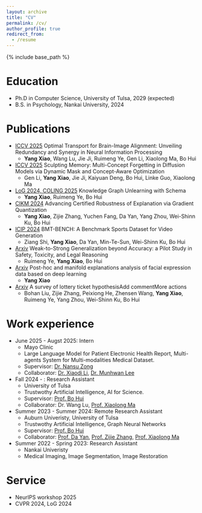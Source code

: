 ```yaml
---
layout: archive
title: "CV"
permalink: /cv/
author_profile: true
redirect_from:
  - /resume
---
```


{% include base_path %}

Education
======
* Ph.D in Computer Science, University of Tulsa, 2029 (expected)
* B.S. in Psychology, Nankai University, 2024

Publications
======
* [ICCV 2025](https://arxiv.org/pdf/2503.10663) Optimal Transport for Brain-Image Alignment: Unveiling Redundancy and Synergy in Neural Information Processing
  *  <b>Yang Xiao</b>, Wang Lu, Jie Ji, Ruimeng Ye, Gen Li, Xiaolong Ma, Bo Hui
* [ICCV 2025](https://arxiv.org/pdf/2504.09039) Sculpting Memory: Multi-Concept Forgetting in Diffusion Models via Dynamic Mask and Concept-Aware Optimization
  *  Gen Li, <b>Yang Xiao</b>, Jie Ji, Kaiyuan Deng, Bo Hui, Linke Guo, Xiaolong Ma
* [LoG 2024, COLING 2025](https://openreview.net/pdf?id=y8RGPFy6MX) Knowledge Graph Unlearning with Schema
  * <b>Yang Xiao</b>, Ruimeng Ye, Bo Hui
* [CIKM 2024](https://dl.acm.org/doi/abs/10.1145/3627673.3679650) Advancing Certified Robustness of Explanation via Gradient Quantization
  * <b>Yang Xiao</b>, Zijie Zhang, Yuchen Fang, Da Yan, Yang Zhou, Wei-Shinn Ku, Bo Hui
* [ICIP 2024](https://ieeexplore.ieee.org/abstract/document/10647534) BMT-BENCH: A Benchmark Sports Dataset for Video Generation
  * Ziang Shi, <b>Yang Xiao</b>, Da Yan, Min-Te-Sun, Wei-Shinn Ku, Bo Hui
* [Arxiv](https://arxiv.org/abs/2410.12621) Weak-to-Strong Generalization beyond Accuracy: a Pilot Study in Safety, Toxicity, and Legal Reasoning
  * Ruimeng Ye, <b>Yang Xiao</b>, Bo Hui
* [Arxiv](https://arxiv.org/abs/2404.18352) Post-hoc and manifold explanations analysis of facial expression data based on deep learning
  * <b>Yang Xiao</b>
* [Arxiv](https://arxiv.org/abs/2403.04861) A survey of lottery ticket hypothesisAdd commentMore actions
  * Bohan Liu, Zijie Zhang, Peixiong He, Zhensen Wang, <b>Yang Xiao</b>, Ruimeng Ye, Yang Zhou, Wei-Shinn Ku, Bo Hui

Work experience
======
* June 2025 - Augst 2025: Intern
  * Mayo Clinic
  * Large Language Model for Patient Electronic Health Report, Multi-agents System for Multi-modalities Medical Dataset.
  * Supervisor: [Dr. Nansu Zong](https://scholar.google.com/citations?user=FlhnNP8AAAAJ&hl=zh-TW&inst=12058184521150304743&oi=ao)
  * Collaborator: [Dr. Xiaodi Li](https://xiaodili.org/), [Dr. Munhwan Lee](https://www.linkedin.com/in/lee-munhwan-15804b159/?locale=ko_KR)
* Fall 2024 - : Research Assistant
  * University of Tulsa
  * Trustwothy Artificial Intelligence, AI for Science.
  * Supervisor: [Prof. Bo Hui](https://bohui.herokuapp.com/)
  * Collaborator: Dr. Wang Lu, [Prof. Xiaolong Ma](https://xiaolongma2016.com/)
* Summer 2023 - Summer 2024: Remote Research Assistant
  * Auburn Univeristy, University of Tulsa
  * Trustwothy Artificial Intelligence, Graph Neural Networks
  * Supervisor: [Prof. Bo Hui](https://bohui.herokuapp.com/)
  * Collaborator: [Prof. Da Yan](https://homes.luddy.indiana.edu/yanda/home.html), [Prof. Zijie Zhang](https://scholar.google.com/citations?hl=zh-TW&user=JFiXI-0AAAAJ), [Prof. Xiaolong Ma](https://xiaolongma2016.com/)
* Summer 2022 - Spring 2023: Research Assistant
  * Nankai Univeristy
  * Medical Imaging, Image Segmentation, Image Restoration

Service
======
* NeurIPS workshop 2025 
* CVPR 2024, LoG 2024
